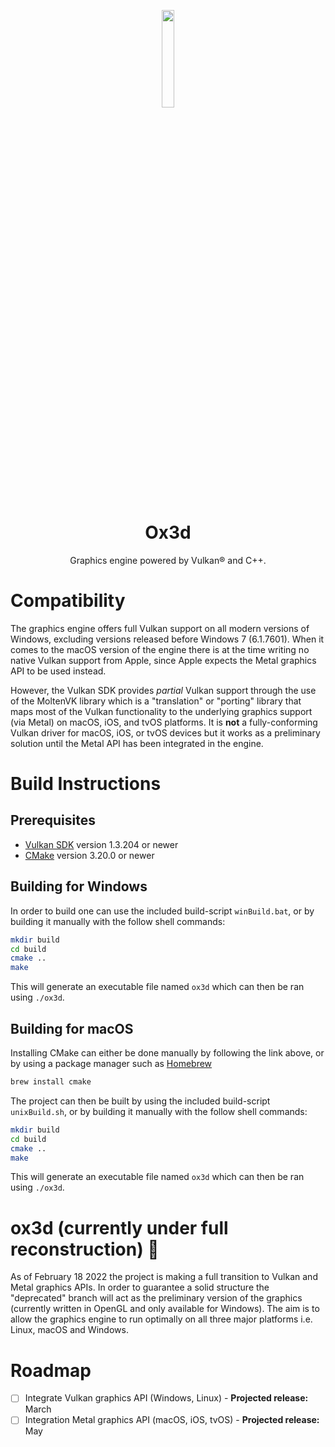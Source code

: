 <p align="center">
<img width=20% height=20% src="https://user-images.githubusercontent.com/44316688/155890017-8769276f-69d2-48c6-847e-994c2533e118.png">
</p>
<h1 align="center">Ox3d</h1>

<p align="center">
Graphics engine powered by Vulkan® and C++.
</p>

# Compatibility
The graphics engine offers full Vulkan support on all modern versions of Windows, excluding versions released before Windows 7 (6.1.7601). When it comes to the macOS version of the engine there is at the time writing no native Vulkan support from Apple, since Apple expects the Metal graphics API to be used instead.

However, the Vulkan SDK provides *partial* Vulkan support through the use of the MoltenVK library which is a "translation" or "porting" library that maps most of the Vulkan functionality to the underlying graphics support (via Metal) on macOS, iOS, and tvOS platforms. It is **not** a fully-conforming Vulkan driver for macOS, iOS, or tvOS devices but it works as a preliminary solution until the Metal API has been integrated in the engine.

# Build Instructions
## Prerequisites
- [Vulkan SDK](https://www.lunarg.com/vulkan-sdk/) version 1.3.204 or newer
- [CMake](https://cmake.org/) version 3.20.0 or newer


## Building for Windows
In order to build one can use the included build-script ```winBuild.bat```, or by building it manually with the follow shell commands:
```bash
mkdir build
cd build
cmake ..
make
```

This will generate an executable file named ```ox3d``` which can then be ran using ```./ox3d```.

## Building for macOS
Installing CMake can either be done manually by following the link above, or by using a package manager such as [Homebrew](https://brew.sh/)
```bash
brew install cmake
```

The project can then be built by using the included build-script ```unixBuild.sh```, or by building it manually with the follow shell commands:
```bash
mkdir build
cd build
cmake ..
make
```

This will generate an executable file named ```ox3d``` which can then be ran using ```./ox3d```.

  
# ox3d (currently under full reconstruction) 🚧
As of February 18 2022 the project is making a full transition to Vulkan and Metal graphics APIs. In order to guarantee a solid structure the "deprecated" branch will act as the preliminary version of the graphics (currently written in OpenGL and only available for Windows). The aim is to allow the graphics engine to run optimally on all three major platforms i.e. Linux, macOS and Windows.

# Roadmap
- [ ] Integrate Vulkan graphics API (Windows, Linux) - **Projected release:** March
- [ ] Integration Metal graphics API (macOS, iOS, tvOS) - **Projected release:** May
